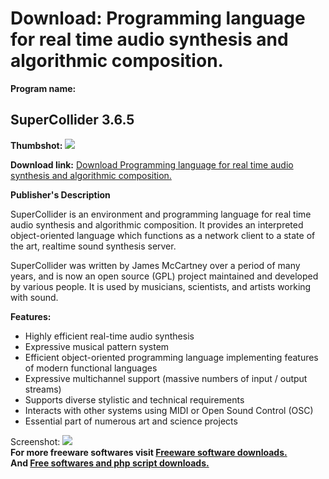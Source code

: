 # Download: Programming language for real time audio synthesis and algorithmic composition.

**Program name:**

## SuperCollider 3.6.5

  
**Thumbshot:** ![](http://www.freewarefiles.com/screenshot/supercollider_md.jpg)   
  
**Download link:** [Download Programming language for real time audio synthesis and algorithmic composition.](http://freesoftwares.boysofts.com/SuperCollider_program_81761.html)  
  


**Publisher's Description**  
  


SuperCollider is an environment and programming language for real time audio synthesis and algorithmic composition. It provides an interpreted object-oriented language which functions as a network client to a state of the art, realtime sound synthesis server. 

SuperCollider was written by James McCartney over a period of many years, and is now an open source (GPL) project maintained and developed by various people. It is used by musicians, scientists, and artists working with sound.

**Features:**

  * Highly efficient real-time audio synthesis 
  * Expressive musical pattern system 
  * Efficient object-oriented programming language implementing features of modern functional languages 
  * Expressive multichannel support (massive numbers of input / output streams) 
  * Supports diverse stylistic and technical requirements 
  * Interacts with other systems using MIDI or Open Sound Control (OSC) 
  * Essential part of numerous art and science projects 

  
  
Screenshot: ![](http://www.freewarefiles.com/screenshot/supercollider.jpg)   
**For more freeware softwares visit [Freeware software downloads.](http://freesoftwares.boysofts.com/)**   
**And [Free softwares and php script downloads.](http://www.boysofts.com/)**
